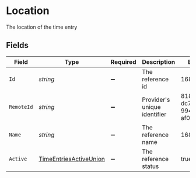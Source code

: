 # Location

The location of the time entry


## Fields

| Field                                                                       | Type                                                                        | Required                                                                    | Description                                                                 | Example                                                                     |
| --------------------------------------------------------------------------- | --------------------------------------------------------------------------- | --------------------------------------------------------------------------- | --------------------------------------------------------------------------- | --------------------------------------------------------------------------- |
| `Id`                                                                        | *string*                                                                    | :heavy_minus_sign:                                                          | The reference id                                                            | 1687-3                                                                      |
| `RemoteId`                                                                  | *string*                                                                    | :heavy_minus_sign:                                                          | Provider's unique identifier                                                | 8187e5da-dc77-475e-9949-af0f1fa4e4e3                                        |
| `Name`                                                                      | *string*                                                                    | :heavy_minus_sign:                                                          | The reference name                                                          | 1687-4                                                                      |
| `Active`                                                                    | [TimeEntriesActiveUnion](../../Models/Components/TimeEntriesActiveUnion.md) | :heavy_minus_sign:                                                          | The reference status                                                        | true                                                                        |